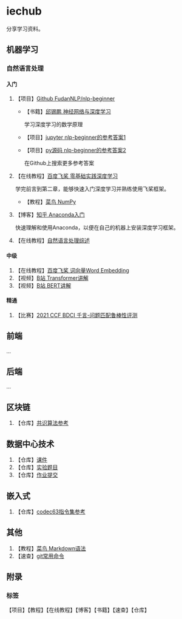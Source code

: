 # iechub
分享学习资料。



## 机器学习

### 自然语言处理

#### 入门

1. 【项目】[Github FudanNLP/nlp-beginner](https://github.com/FudanNLP/nlp-beginner)

   - 【书籍】[邱锡鹏 神经网络与深度学习](https://nndl.github.io/nndl-book.pdf)

     学习深度学习的数学原理

   - 【项目】[jupyter nlp-beginner的参考答案1](https://github.com/htfhxx/nlp-beginner_solution)

   - 【项目】[py源码 nlp-beginner的参考答案2](https://github.com/0oTedo0/NLP-Beginner)

     在Github上搜索更多参考答案

2. 【在线教程】[百度飞桨 零基础实践深度学习](https://www.paddlepaddle.org.cn/tutorials/projectdetail/1990733)

   学完前言到第二章，能够快速入门深度学习并熟练使用飞桨框架。

   - 【教程】[菜鸟 NumPy](https://www.runoob.com/numpy/numpy-tutorial.html)

3. 【博客】[知乎 Anaconda入门](https://zhuanlan.zhihu.com/p/348120084)

   快速理解和使用Anaconda，以便在自己的机器上安装深度学习框架。

4. 【在线教程】[自然语言处理综述](https://www.paddlepaddle.org.cn/tutorials/projectdetail/2201245)

#### 中级

1. 【在线教程】[百度飞桨 词向量Word Embedding](https://www.paddlepaddle.org.cn/tutorials/projectdetail/2201246)
2. 【视频】[B站 Transformer讲解](https://www.bilibili.com/video/BV1Di4y1c7Zm)
3. 【视频】[B站 BERT讲解](https://www.bilibili.com/video/BV1Ey4y1874y)

#### 精通

1. 【比赛】[2021 CCF BDCI 千言-问题匹配鲁棒性评测](https://aistudio.baidu.com/aistudio/competition/detail/116/0/introduction)



## 前端

...



## 后端

...



## 区块链

1. 【仓库】[共识算法参考](https://github.com/corgi-kx/blockchain_consensus_algorithm)



## 数据中心技术

1. 【仓库】[课件](https://github.com/cs-course/data-center-course)
2. 【仓库】[实验题目](https://github.com/ShiZhan/obs-tutorial)
3. 【仓库】[作业提交](https://github.com/cs-course/data-center-course-assignment-2021)



## 嵌入式

1. 【仓库】[codec63指令集参考](https://github.com/qxy65535/homework)



## 其他

1. 【教程】[菜鸟 Markdown语法](https://www.runoob.com/markdown/md-tutorial.html)
2. 【速查】[git常用命令](https://github.com/arslanbilal/git-cheat-sheet)





## 附录

### 标签

【项目】【教程】【在线教程】【博客】【书籍】【速查】【仓库】

